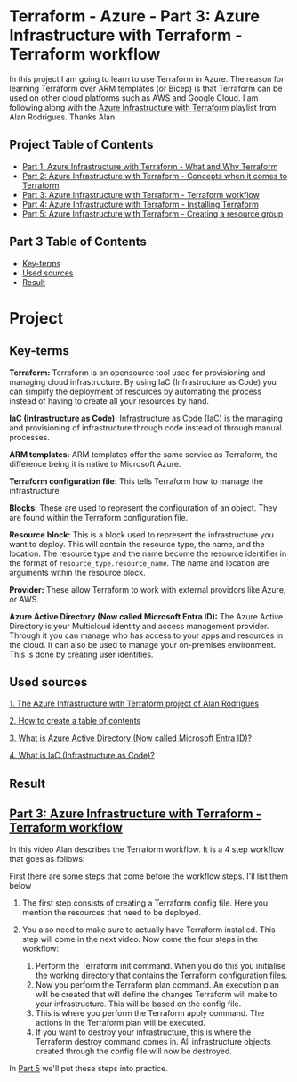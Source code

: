 # Terraform - Azure - Part 3: Azure Infrastructure with Terraform - Terraform workflow
In this project I am going to learn to use Terraform in Azure. The reason for learning Terraform over ARM templates (or Bicep) is that Terraform can be used on other cloud platforms such as AWS and Google Cloud. I am following along with the [Azure Infrastructure with Terraform](https://www.youtube.com/playlist?list=PLLc2nQDXYMHowSZ4Lkq2jnZ0gsJL3ArAw) playlist from Alan Rodrigues. Thanks Alan.

## Project Table of Contents
- [Part 1: Azure Infrastructure with Terraform - What and Why Terraform](Part-1-Azure-Infrastructure-With-Terraform-What-and-Why-Terraform.md)
- [Part 2: Azure Infrastructure with Terraform - Concepts when it comes to Terraform](Part-2-Azure-Infrastructure-with-Terraform-Concepts-when-it-comes-to-Terraform.md)
- [Part 3: Azure Infrastructure with Terraform - Terraform workflow](Part-3-Azure-Infrastructure-with-Terraform-Terraform-workflow.md)
- [Part 4: Azure Infrastructure with Terraform - Installing Terraform](Part-4-Azure-Infrastructure-with-Terraform-Installing-Terraform.md)
- [Part 5: Azure Infrastructure with Terraform - Creating a resource group](Part-5-Azure-Infrastructure-with-Terraform-Creating-a-resource-group.md)

## Part 3 Table of Contents

- [Key-terms](#key-terms)
- [Used sources](#used-sources)
- [Result](#result)

# Project

<a id="key-terms"></a>

## Key-terms

**Terraform:**  Terraform is an opensource tool used for provisioning and managing cloud infrastructure. By using IaC (Infrastructure as Code) you can simplify the deployment of resources by automating the process instead of having to create all your resources by hand.

**IaC (Infrastructure as Code):** Infrastructure as Code (IaC) is the managing and provisioning of infrastructure through code instead of through manual processes.

**ARM templates:** ARM templates offer the same service as Terraform, the difference being it is native to Microsoft Azure. 

**Terraform configuration file:** This tells Terraform how to manage the infrastructure.

**Blocks:** These are used to represent the configuration of an object. They are found within the Terraform configuration file.

**Resource block:** This is a block used to represent the infrastructure you want to deploy. This will contain the resource type, the name, and the location. The resource type and the name become the resource identifier in the format of ```resource_type.resource_name```. The name and location are arguments within the resource block.

**Provider:** These allow Terraform to work with external providors like Azure, or AWS.

**Azure Active Directory (Now called Microsoft Entra ID):** The Azure Active Directory is your Multicloud identity and access management provider. Through it you can manage who has access to your apps and resources in the cloud. It can also be used to manage your on-premises environment. This is done by creating user identities.

<a id="used-sources"></a>

## Used sources

[1. The Azure Infrastructure with Terraform project of Alan Rodrigues](https://www.youtube.com/playlist?list=PLLc2nQDXYMHowSZ4Lkq2jnZ0gsJL3ArAw)

[2. How to create a table of contents](https://stackoverflow.com/questions/11948245/markdown-to-create-pages-and-table-of-contents)

[3. What is Azure Active Directory (Now called Microsoft Entra ID)?](https://www.microsoft.com/en-us/security/business/identity-access/microsoft-entra-id)

[4. What is IaC (Infrastructure as Code)?](https://redhat.com/en/topics/automation/what-is-infrastructure-as-code-iac)

<a id="result"></a>

## Result

## [Part 3: Azure Infrastructure with Terraform - Terraform workflow](https://www.youtube.com/watch?v=Puw5zDFgZI0&list=PLLc2nQDXYMHowSZ4Lkq2jnZ0gsJL3ArAw&index=3)

In this video Alan describes the Terraform workflow. It is a 4 step workflow that goes as follows:

First there are some steps that come before the workflow steps. I'll list them below

1.   The first step consists of creating a Terraform config file. Here you mention the resources that need to be deployed. 
2.   You also need to make sure to actually have Terraform installed. This step will come in the next video. Now come the four steps in the workflow:

     1.  Perform the Terraform init command. When you do this you initialise the working directory that contains the Terraform configuration files.
     2.  Now you perform the Terraform plan command. An execution plan will be created that will define the changes Terraform will make to your infrastructure. This will be based on the config file.
     3.  This is where you perform the Terraform apply command. The actions in the Terraform plan will be executed.
     4.  If you want to destroy your infrastructure, this is where the Terraform destroy command comes in. All infrastructure objects created through the config file will now be destroyed.  

In [Part 5](Part-5-Azure-Infrastructure-with-Terraform-Creating-a-resource-group.md) we'll put these steps into practice. 


